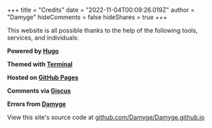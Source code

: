 +++
title = "Credits"
date = "2022-11-04T00:09:26.019Z"
author = "Damyge"
hideComments = false
hideShares = true
+++

This website is all possible thanks to the help of the following tools, services, and individuals:

**Powered by [**Hugo**](https://gohugo.io/)**  
  
**Themed with [**Terminal**](https://github.com/panr/hugo-theme-terminal)**  
  
**Hosted on [**GitHub Pages**](https://pages.github.com/)**  
  
**Comments via [**Giscus**](https://giscus.app/)**

**Errors from [**Damyge**](https://github.com/Damyge)**
  
View this site's source code at [github.com/Damyge/Damyge.github.io](https://github.com/Damyge/Damyge.github.io)